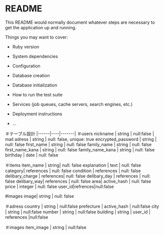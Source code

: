 # README

This README would normally document whatever steps are necessary to get the
application up and running.

Things you may want to cover:

* Ruby version

* System dependencies

* Configuration

* Database creation

* Database initialization

* How to run the test suite

* Services (job queues, cache servers, search engines, etc.)

* Deployment instructions

* ...

＃テーブル設計
|------|----|-------|
＃users
nickname | string |  null:false |
mail adress | string | null: false, unique: true
encrypted_password | string | null: false
first_name | string | null: false
family_name | string | null: false
first_name_kana | string | null: false
family_name_kana | string | null: false
birthday | date | null: false

＃items
item_name | string| null: false
explanation | text | null: false
category| references | null: false
condition | references | null: false
delibary_charge | references| null: false
delibary_day | references | null: false
delibary_way| references | null: false
area| active_hash | null: false
price | integer | null: false
user_id|refrences|null:false

#images
image| string | null: false

＃adress
country | string | null:false
prefecture | active_hash | null:false
city | string | null:false
number | string | null:false
building | string | 
user_id | references |null:false

＃images
item_image | string | null:false
